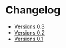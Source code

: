 # Changelog

* [Versions 0.3](./history/0.3)
* [Versions 0.2](./history/0.3)
* [Versions 0.1](./history/0.1)
